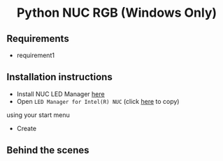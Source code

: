 # <p align="center">Python NUC RGB (Windows Only)</p>
## Requirements
- requirement1
## Installation instructions
 - Install NUC LED Manager [here](https://downloadcenter.intel.com/downloads/eula/27641/LED-Manager-for-Intel-NUC?httpDown=https://downloadmirror.intel.com/27641/eng/LEDManagerInstaller.msi)
- Open `LED Manager for Intel(R) NUC` (click [here](https://htmlpreview.github.io/?https://github.com/PiciAkk/python-nuc-rainbow/blob/main/copy.html) to copy)

 using your start menu
- Create
## Behind the scenes
